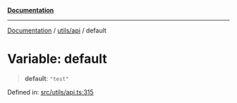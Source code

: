 [**Documentation**](../../../README.md)

***

[Documentation](../../../README.md) / [utils/api](../README.md) / default

# Variable: default

> **default**: `"test"`

Defined in: [src/utils/api.ts:315](https://github.com/joeng03/RepoSense/blob/3f722058ea4a4c6de9dfb6b764fc6baf0e159e62/frontend/src/utils/api.ts#L315)
